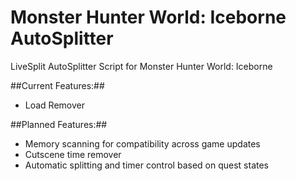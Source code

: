 # Monster Hunter World: Iceborne AutoSplitter
LiveSplit AutoSplitter Script for Monster Hunter World: Iceborne

##Current Features:##
* Load Remover

##Planned Features:##
* Memory scanning for compatibility across game updates
* Cutscene time remover
* Automatic splitting and timer control based on quest states
